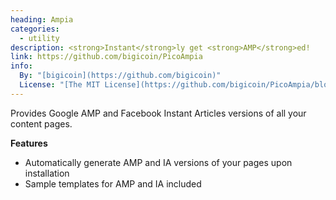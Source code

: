 ```yaml
---
heading: Ampia
categories:
  - utility
description: <strong>Instant</strong>ly get <strong>AMP</strong>ed!
link: https://github.com/bigicoin/PicoAmpia
info:
  By: "[bigicoin](https://github.com/bigicoin)"
  License: "[The MIT License](https://github.com/bigicoin/PicoAmpia/blob/master/LICENSE)"
---
```


Provides Google AMP and Facebook Instant Articles versions of all your content pages.

**Features**

* Automatically generate AMP and IA versions of your pages upon installation
* Sample templates for AMP and IA included

